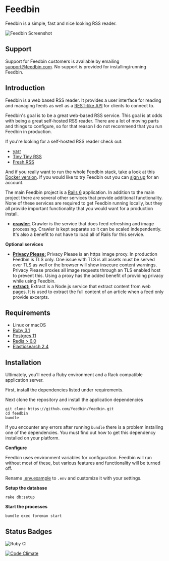 Feedbin
=======

Feedbin is a simple, fast and nice looking RSS reader.

![Feedbin Screenshot](https://user-images.githubusercontent.com/133809/188482632-a4245b74-474a-4a93-9b9c-2a66b5718225.png)

Support
-------

Support for Feedbin customers is available by emailing [support@feedbin.com](mailto:support@feedbin.com). No support is provided for installing/running Feedbin.

Introduction
------------

Feedbin is a web based RSS reader. It provides a user interface for reading and managing feeds as well as a [REST-like API](https://github.com/feedbin/feedbin-api) for clients to connect to.

Feedbin's goal is to be a great web-based RSS service. This goal is at odds with being a great self-hosted RSS reader. There are a lot of moving parts and things to configure, so for that reason I do not recommend that you run Feedbin in production.

If you're looking for a self-hosted RSS reader check out:

- [yarr](https://github.com/nkanaev/yarr)
- [Tiny Tiny RSS](https://tt-rss.org)
- [Fresh RSS](https://freshrss.org)

And if you really want to run the whole Feedbin stack, take a look at this [Docker version](https://github.com/angristan/feedbin-docker). If you would like to try Feedbin out you can [sign up](https://feedbin.com/) for an account.

The main Feedbin project is a [Rails 6](http://rubyonrails.org/) application. In addition to the main project there are several other services that provide additional functionality. None of these services are required to get Feedbin running locally, but they all provide important functionality that you would want for a production install.

 - [**crawler:**](https://github.com/feedbin/crawler)
   Crawler is the service that does feed refreshing and image processing. Crawler is kept separate so it can be scaled independently. It's also a benefit to not have to load all of Rails for this service.
   
**Optional services**
 
 - [**Privacy Please:**](https://github.com/feedbin/privacy-please)
   Privacy Please is an https image proxy. In production Feedbin is TLS only. One issue with TLS is all assets must be served over TLS as well or the browser will show insecure content warnings. Privacy Please proxies all image requests through an TLS enabled host to prevent this. Using a proxy has the added benefit of providing privacy while using Feedbin.
 - [**extract:**](https://github.com/feedbin/extract)
   Extract is a Node.js service that extract content from web pages. It is used to extract the full content of an article when a feed only provide excerpts.

Requirements
------------

 - Linux or macOS
 - [Ruby 3.1](http://www.ruby-lang.org/en/)
 - [Postgres 11](http://www.postgresql.org/)
 - [Redis > 6.0](http://redis.io/)
 - [Elasticsearch 2.4](https://www.elastic.co/downloads/past-releases/#elasticsearch)

Installation
-------------
Ultimately, you'll need a Ruby environment and a Rack compatible application server.

First, install the dependencies listed under requirements.

Next clone the repository and install the application dependencies

    git clone https://github.com/feedbin/feedbin.git
    cd feedbin
    bundle

If you encounter any errors after running `bundle` there is a problem installing one of the dependencies. You must find out how to get this dependency installed on your platform.

**Configure**

Feedbin uses environment variables for configuration. Feedbin will run without most of these, but various features and functionality will be turned off.

Rename [.env.example](.env.example) to `.env` and customize it with your settings.

**Setup the database**

    rake db:setup

**Start the processes**

    bundle exec foreman start


Status Badges
-------------
![Ruby CI](https://github.com/feedbin/feedbin/workflows/Ruby%20CI/badge.svg)

[![Code Climate](https://codeclimate.com/github/feedbin/feedbin.svg)](https://codeclimate.com/github/feedbin/feedbin)
